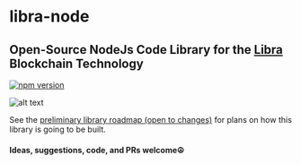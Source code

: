 # libra-node

## Open-Source NodeJs Code Library for the [Libra](https://libra.org) Blockchain Technology


[![npm version](https://badge.fury.io/js/libra-node.svg)](https://badge.fury.io/js/libra-node)

![alt text](https://www.thetelegraphandargus.co.uk/resources/images/10005590.png?display=1&htype=0&type=responsive-gallery)


See the [preliminary library roadmap (open to changes)](https://github.com/msteckyefantis/libra-node/blob/master/docs/plan.md)
for plans on how this library is going to be built.


#### Ideas, suggestions, code, and PRs welcome☮️
